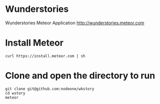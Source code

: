 Wunderstories
======

Wunderstories Meteor Application
http://wunderstories.meteor.com

# Install Meteor
    curl https://install.meteor.com | sh

# Clone and open the directory to run
    git clone git@github.com:nodeone/wkstory
    cd wstory
    meteor


 
